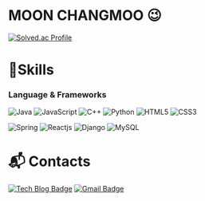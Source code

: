 # MOON CHANGMOO 😉

[![Solved.ac Profile](http://mazassumnida.wtf/api/v2/generate_badge?boj=chickenman)](https://solved.ac/chickenman/)
# 💪Skills
### Language & Frameworks
![Java](https://img.shields.io/badge/Java-007396.svg?&style=for-the-badge&logo=Java&logoColor=white)
![JavaScript](https://img.shields.io/badge/JavaScript-F7DF1E.svg?&style=for-the-badge&logo=JavaScript&logoColor=white)
![C++](https://img.shields.io/badge/c++-00599C?style=for-the-badge&logo=c%2B%2B&logoColor=white)
![Python](https://img.shields.io/badge/Python-3776AB.svg?&style=for-the-badge&logo=Python&logoColor=white)
![HTML5](https://img.shields.io/badge/HTML5-E34F26.svg?&style=for-the-badge&logo=HTML5&logoColor=white)
![CSS3](https://img.shields.io/badge/CSS3-1572B6.svg?&style=for-the-badge&logo=CSS3&logoColor=white)


![Spring](https://img.shields.io/badge/Spring-6DB33F.svg?&style=for-the-badge&logo=Spring&logoColor=white)
![Reactjs](https://img.shields.io/badge/react-61DAFB?style=for-the-badge&logo=react&logoColor=black)
![Django](https://img.shields.io/badge/django-092E20?style=for-the-badge&logo=django&logoColor=white)
![MySQL](https://img.shields.io/badge/MySQL-4479A1.svg?&style=for-the-badge&logo=MySQL&logoColor=white)


 
# :mailbox_with_mail: Contacts
[![Tech Blog Badge](http://img.shields.io/badge/-Tech%20blog-black?style=flat-square&logo=tistory&link=)](https://ellerymoon.tistory.com)
[![Gmail Badge](https://img.shields.io/badge/Gmail-d14836?style=flat-square&logo=Gmail&logoColor=white&link=mailto:public.stevemoon@gmail.com)](mailto:public.stevemoon@gmail.com)

